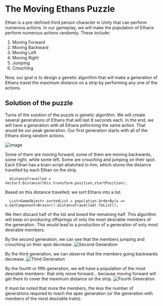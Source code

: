 # The Moving Ethans Puzzle

Ethan is a pre-defined third person character in Unity that can perform numerous actions. In our gameplay, we will make the population of Ethans perform numerous actions randomly. These include:
1. Moving Forward
2. Moving Backward
3. Moving Left
4. Moving Right
5. Jumping
6. Crouching

Now, our goal is to design a genetic algorithm that will make a generation of Ethans travel the maximum distance on a strip by performing any one of the actions.

## Solution of the puzzle

Turns of the solution of the puzzle is genetic algorithm. We will create several generations of Ethans that will last 8 seconds each. In the end, we will have a generation with all Ethans peforming the same action. That would be our peak generation. Our first generation starts with all of the Ethans doing random actions.

![image](https://user-images.githubusercontent.com/97734029/187886477-c3830853-1363-4222-806c-2791d7e29675.png)

Some of them are moving forward, some of them are moving backwards, some right, while some left. Some are crouching and jumping on their spot. Each Ethan has a brain script attatched to him, which stores the distance travelled by each Ethan on the strip.

```
  distanceTravelled = Vector3.Distance(this.transform.position,startPosition);
```

Based on this distance travelled, we sort Ethans into a list.

```
  List<GameObject> sortedList = population.OrderBy(o => o.GetComponent<Brain>().distanceTravelled).ToList();
```

We then discard half of the list and breed the remaining half. This algorithm will keep on producing offsprings of only the most desirable members of the generation. This would lead to a production of a generation of only most desirable members.

By the second generation, we can see that the members jumping and crouching on their spot decrease.
![Second Generation](https://user-images.githubusercontent.com/97734029/187888537-632671b6-2945-4f0a-9a99-9a87749eda8e.png)

By the third generation, we can observe that the members going backwards decrease.
![Third Generation](https://user-images.githubusercontent.com/97734029/187888830-79780198-2279-491b-9816-55824a678146.png)

By the fourth or fifth generation, we will have a population of the most desirable members- that only move forward... because moving forward will get them to cover the maximum distance on the strip.
![Fourth Generation](https://user-images.githubusercontent.com/97734029/187889109-fd62685e-a9e3-4e95-82ca-8fefeb28ca7c.png)

It must be noted that more the members, the less the number of generations required to reach the apex generation (or the generation with members of the most desirable traits).
